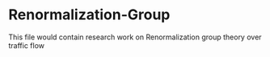 # Renormalization-Group


This file would contain research work on Renormalization group theory over traffic flow
